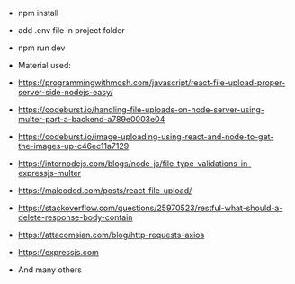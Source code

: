 - npm install
- add .env file in project folder
- npm run dev


- Material used: 
- https://programmingwithmosh.com/javascript/react-file-upload-proper-server-side-nodejs-easy/
- https://codeburst.io/handling-file-uploads-on-node-server-using-multer-part-a-backend-a789e0003e04
- https://codeburst.io/image-uploading-using-react-and-node-to-get-the-images-up-c46ec11a7129
- https://internodejs.com/blogs/node-js/file-type-validations-in-expressjs-multer
- https://malcoded.com/posts/react-file-upload/
- https://stackoverflow.com/questions/25970523/restful-what-should-a-delete-response-body-contain
- https://attacomsian.com/blog/http-requests-axios
- https://expressjs.com
- And many others